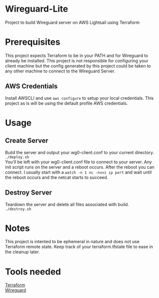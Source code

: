 # Wireguard-Lite
Project to build Wireguard server on AWS Lightsail using Terraform

# Prerequisites
This project expects Terraform to be in your PATH and for Wireguard to already be installed. This project is not responsible for configuring your client machine but the config generated by this project could be taken to any other machine to connect to the Wireguard Server.<br/>
## AWS Credentials
Install AWSCLI and use `aws configure` to setup your local credentials. This project as is will be using the default profile AWS credentials.<br/>

# Usage
## Create Server
Build the server and output your wg0-client.conf to your current directory.<br/>
`./deploy.sh`<br/>
You'll be left with your wg0-client.conf file to connect to your server. Any init script runs on the server and a reboot occurs. After the reboot you can connect. I usually start with a `watch -n 1 nc -nvvz ip port` and wait until the reboot occurs and the netcat starts to succeed. <br/>

## Destroy Server
Teardown the server and delete all files associated with build.<br/>
`./destroy.sh`

# Notes
This project is intented to be ephemeral in nature and does not use Terraform remote state. Keep track of your terraform.tfstate file to ease in the cleanup later. 

# Tools needed
[Terraform](https://www.terraform.io/downloads.html)<br/>
[Wireguard](https://www.wireguard.com/install/)
